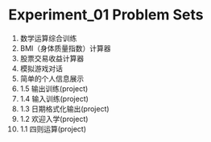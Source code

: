 # Experiment_01 Problem Sets

1. 数学运算综合训练
2. BMI（身体质量指数）计算器
3. 股票交易收益计算器
4. 模拟游戏对话
5. 简单的个人信息展示
6. 1.5 输出训练(project)
7. 1.4 输入训练(project)
8. 1.3 日期格式化输出(project)
9. 1.2 欢迎入学(project)
10. 1.1 四则运算(project)
